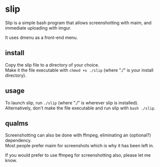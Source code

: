 # slip
Slip is a simple bash program that allows screenshotting with maim, and immediate uploading with imgur.

It uses dmenu as a front-end menu.

## install
Copy the slip file to a directory of your choice.   
Make it the file executable with `chmod +x ./slip` (where "./" is your install directory).


## usage
To launch slip, run `./slip` (where "./" is wherever slip is installed).    
Alternatively, don't make the file executable and run slip with `bash ./slip`.

## qualms
Screenshotting can also be done with ffmpeg, eliminating an (optional?) dependency.     
Most people prefer maim for screenshots which is why it has been left in.

If you would prefer to use ffmpeg for screenshotting also, please let me know.